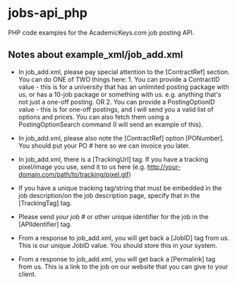 jobs-api_php
============

PHP code examples for the AcademicKeys.com job posting API.

Notes about example_xml/job_add.xml
-----------------------------------

* In job_add.xml, please pay special attention to the [ContractRef] section. You can do ONE of TWO things here: 1. You can provide a ContractID value - this is for a university that has an unlimited posting package with us, or has a 10-job package or something with us. e.g. anything that's not just a one-off posting. OR 2. You can provide a PostingOptionID value - this is for one-off postings, and I will send you a valid list of options and prices. You can also fetch them using a PostingOptionSearch command (I will send an example of this). 

* In job_add.xml, please also note the [ContractRef] option [PONumber]. You should put your PO # here so we can invoice you later.

* In job_add.xml, there is a [TrackingUrl] tag. If you have a tracking pixel/image you use, send it to us here (e.g. http://your-domain.com/path/to/tracking/pixel.gif)

* If you have a unique tracking tag/string that must be embedded in the job description/on the job description page, specify that in the [TrackingTag] tag. 

* Please send *your job #* or other unique identifier for the job in the [APIIdentifier] tag.

* From a response to job_add.xml, you will get back a [JobID] tag from us. This is our unique JobID value. You should store this in your system.

* From a response to job_add.xml, you will get back a [Permalink] tag from us. This is a link to the job on our website that you can give to your client.